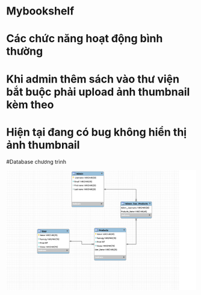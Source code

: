 # Mybookshelf


# Các chức năng hoạt động bình thường


# Khi admin thêm sách vào thư viện bắt buộc phải upload ảnh thumbnail kèm theo 


# Hiện tại đang có bug không hiển thị ảnh thumbnail 





#Database chương trình 

![](static/images/My%20Database.png)
